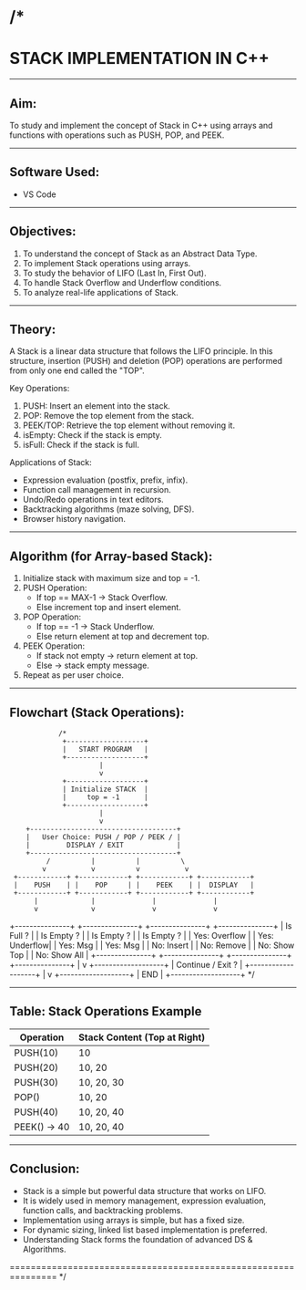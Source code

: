 /*
===============================================================
   STACK IMPLEMENTATION IN C++
===============================================================

---------------------------------------------------------------
Aim:
---------------------------------------------------------------
To study and implement the concept of Stack in C++ using arrays 
and functions with operations such as PUSH, POP, and PEEK.

---------------------------------------------------------------
Software Used:
---------------------------------------------------------------
- VS Code

---------------------------------------------------------------
Objectives:
---------------------------------------------------------------
1. To understand the concept of Stack as an Abstract Data Type.
2. To implement Stack operations using arrays.
3. To study the behavior of LIFO (Last In, First Out).
4. To handle Stack Overflow and Underflow conditions.
5. To analyze real-life applications of Stack.

---------------------------------------------------------------
Theory:
---------------------------------------------------------------
A Stack is a linear data structure that follows the LIFO principle.
In this structure, insertion (PUSH) and deletion (POP) operations 
are performed from only one end called the "TOP".

Key Operations:
1. PUSH: Insert an element into the stack.
2. POP: Remove the top element from the stack.
3. PEEK/TOP: Retrieve the top element without removing it.
4. isEmpty: Check if the stack is empty.
5. isFull: Check if the stack is full.

Applications of Stack:
- Expression evaluation (postfix, prefix, infix).
- Function call management in recursion.
- Undo/Redo operations in text editors.
- Backtracking algorithms (maze solving, DFS).
- Browser history navigation.

---------------------------------------------------------------
Algorithm (for Array-based Stack):
---------------------------------------------------------------
1. Initialize stack with maximum size and top = -1.
2. PUSH Operation:
   - If top == MAX-1 → Stack Overflow.
   - Else increment top and insert element.
3. POP Operation:
   - If top == -1 → Stack Underflow.
   - Else return element at top and decrement top.
4. PEEK Operation:
   - If stack not empty → return element at top.
   - Else → stack empty message.
5. Repeat as per user choice.

---------------------------------------------------------------
Flowchart (Stack Operations):
---------------------------------------------------------------

                /*
                 +-------------------+
                 |   START PROGRAM   |
                 +-------------------+
                          |
                          v
                 +-------------------+
                 | Initialize STACK  |
                 |     top = -1      |
                 +-------------------+
                          |
                          v
        +------------------------------------+
        |   User Choice: PUSH / POP / PEEK / |
        |         DISPLAY / EXIT             |
        +------------------------------------+
             /          |          |          \
            v           v          v           v
     +------------+ +------------+ +------------+ +------------+
     |    PUSH    | |    POP     | |    PEEK    | |  DISPLAY   |
     +------------+ +------------+ +------------+ +------------+
          |             |              |              |
          v             v              v              v
  +---------------+ +---------------+ +---------------+ +---------------+
  | Is Full ?     | | Is Empty ?    | | Is Empty ?    | | Is Empty ?    |
  | Yes: Overflow | | Yes: Underflow| | Yes: Msg      | | Yes: Msg      |
  | No: Insert    | | No: Remove    | | No: Show Top  | | No: Show All  |
  +---------------+ +---------------+ +---------------+ +---------------+
                          |
                          v
                 +-------------------+
                 | Continue / Exit ? |
                 +-------------------+
                          |
                          v
                 +-------------------+
                 |        END        |
                 +-------------------+
*/



---------------------------------------------------------------
Table: Stack Operations Example
---------------------------------------------------------------

Operation    | Stack Content (Top at Right)
-------------|---------------------------------
PUSH(10)     | 10
PUSH(20)     | 10, 20
PUSH(30)     | 10, 20, 30
POP()        | 10, 20
PUSH(40)     | 10, 20, 40
PEEK() → 40  | 10, 20, 40

---------------------------------------------------------------
Conclusion:
---------------------------------------------------------------
- Stack is a simple but powerful data structure that works on LIFO.
- It is widely used in memory management, expression evaluation,
  function calls, and backtracking problems.
- Implementation using arrays is simple, but has a fixed size.
- For dynamic sizing, linked list based implementation is preferred.
- Understanding Stack forms the foundation of advanced DS & Algorithms.

===============================================================
*/
